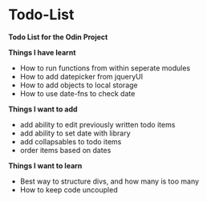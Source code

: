 # Todo-List
<b>Todo List for the Odin Project</b>

<b>Things I have learnt </b>
- How to run functions from within seperate modules
- How to add datepicker from jqueryUI
- How to add objects to local storage
- How to use date-fns to check date

<b> Things I want to add </b>
- add ability to edit previously written todo items
- add ability to set date with library
- add collapsables to todo items
- order items based on dates

<b> Things I want to learn </b>
- Best way to structure divs, and how many is too many
- How to keep code uncoupled

